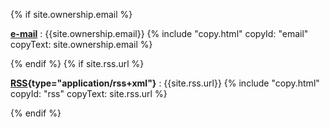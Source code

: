 {% if site.ownership.email %}

**[e-mail](mailto:{{site.ownership.email}})**
: {{site.ownership.email}} {% include "copy.html" copyId: "email" copyText: site.ownership.email %}

{% endif %}
{% if site.rss.url %}

**[RSS]({{site.rss.url}}){type="application/rss+xml"}**
: {{site.rss.url}} {% include "copy.html" copyId: "rss" copyText: site.rss.url %}

{% endif %}
